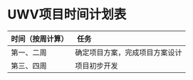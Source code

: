 # UWV项目时间计划表

| 时间（按周计算） |  任务 |
|:--------------- |:----- |
| 第一、二周 | 确定项目方案，完成项目方案设计 |
| 第三、四周 | 项目初步开发 |
